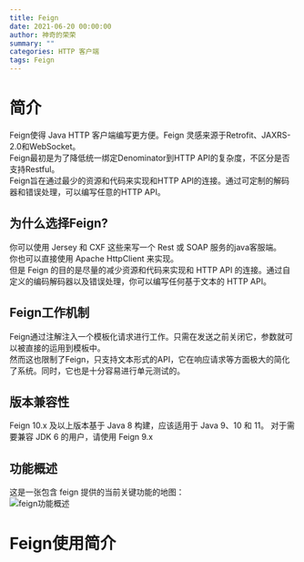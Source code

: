```yaml
---
title: Feign
date: 2021-06-20 00:00:00
author: 神奇的荣荣
summary: ""
categories: HTTP 客户端
tags: Feign
---
```


# 简介

Feign使得 Java HTTP 客户端编写更方便。Feign 灵感来源于Retrofit、JAXRS-2.0和WebSocket。  
Feign最初是为了降低统一绑定Denominator到HTTP API的复杂度，不区分是否支持Restful。  
Feign旨在通过最少的资源和代码来实现和HTTP API的连接。通过可定制的解码器和错误处理，可以编写任意的HTTP API。

## 为什么选择Feign?

你可以使用 Jersey 和 CXF 这些来写一个 Rest 或 SOAP 服务的java客服端。  
你也可以直接使用 Apache HttpClient 来实现。  
但是 Feign 的目的是尽量的减少资源和代码来实现和 HTTP API 的连接。通过自定义的编码解码器以及错误处理，你可以编写任何基于文本的 HTTP API。

## Feign工作机制

Feign通过注解注入一个模板化请求进行工作。只需在发送之前关闭它，参数就可以被直接的运用到模板中。  
然而这也限制了Feign，只支持文本形式的API，它在响应请求等方面极大的简化了系统。同时，它也是十分容易进行单元测试的。

## 版本兼容性

Feign 10.x 及以上版本基于 Java 8 构建，应该适用于 Java 9、10 和 11。
对于需要兼容 JDK 6 的用户，请使用 Feign 9.x

## 功能概述

这是一张包含 feign 提供的当前关键功能的地图：  
![feign功能概述](https://rong0624.gitee.io/images/Feign/)

# Feign使用简介

## 